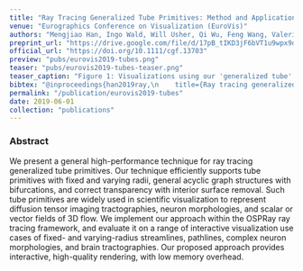 ```yaml
---
title: "Ray Tracing Generalized Tube Primitives: Method and Applications"
venue: "Eurographics Conference on Visualization (EuroVis)"
authors: "Mengjiao Han, Ingo Wald, Will Usher, Qi Wu, Feng Wang, Valerio Pascucci, Charles D. Hansen, and Chris R. Johnson"
preprint_url: "https://drive.google.com/file/d/17pB_tIKD3jF6bVT1u9wpx9dwO_MqD-n6/view?usp=sharing"
official_url: "https://doi.org/10.1111/cgf.13703"
preview: "pubs/eurovis2019-tubes.png"
teaser: "pubs/eurovis2019-tubes-teaser.png"
teaser_caption: "Figure 1: Visualizations using our 'generalized tube' primitives. (a): DTI tractography data, semi-transparent fixed-radius streamlines (218K line segments). (b): A generated neuron assembly test case, streamlines with varying radii and bifurcations (3.2M l. s.). (c): Aneurysm morphology, semi-transparent streamlines with varying radii and bifurcations (3.9K l. s.) and an opaque center line with fixed radius and bifurcations (3.9K l. s.). (d): A tornado simulation, withradius used to encode the velocity magnitude (3.56M l. s.). (e): Flow past a torus, fixed-radiuspathlines (6.5M l. s.). Rendered at: (a) 0.38FPS, (b) 7.2FPS, (c) 0.25FPS, (d) 18.8FPS, with a 20482 framebuffer; (e) 23FPS with a 2048 x 786 framebuffer Performance measured on a dual Intel® Xeon® E5-2640 v4 workstation, with shadows and ambient occlusion."
bibtex: "@inproceedings{han2019ray,\n    title={Ray tracing generalized tube primitives: Method and applications},\n    author={Han, Mengjiao and Wald, Ingo and Usher, Will and Wu, Qi and Wang, Feng and Pascucci, Valerio and Hansen, Charles D. and Johnson, Chris R.},\n    booktitle={Computer Graphics Forum},\n    volume={38},\n    number={3},\n    pages={467--478},\n    year={2019},\n    organization={Wiley Online Library}\n}"
permalink: "/publication/eurovis2019-tubes"
date: 2019-06-01
collection: "publications"
---
```

<!-- ![image](/images/pubs/eurovis2019-tubes-teaser.png) -->

### Abstract

We present a general high-performance technique for ray tracing generalized tube primitives. Our technique efficiently supports tube primitives with fixed and varying radii, general acyclic graph structures with bifurcations, and correct transparency with interior surface removal. Such tube primitives are widely used in scientific visualization to represent diffusion tensor imaging tractographies, neuron morphologies, and scalar or vector fields of 3D flow. We implement our approach within the OSPRay ray tracing framework, and evaluate it on a range of interactive visualization use cases of fixed- and varying-radius streamlines, pathlines, complex neuron morphologies, and brain tractographies. Our proposed approach provides interactive, high-quality rendering, with low memory overhead.

